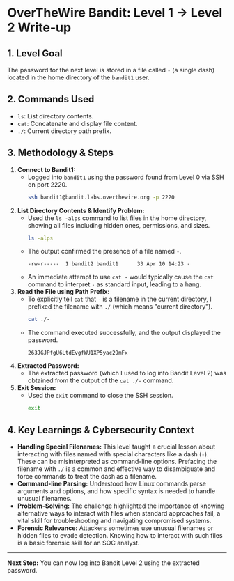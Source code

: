 # OverTheWire Bandit: Level 1 → Level 2 Write-up

## 1. Level Goal
The password for the next level is stored in a file called `-` (a single dash) located in the home directory of the `bandit1` user.

## 2. Commands Used
* `ls`: List directory contents.
* `cat`: Concatenate and display file content.
* `./`: Current directory path prefix.

## 3. Methodology & Steps
1.  **Connect to Bandit1:**
    * Logged into `bandit1` using the password found from Level 0 via SSH on port 2220.
        ```bash
        ssh bandit1@bandit.labs.overthewire.org -p 2220
        ```
2.  **List Directory Contents & Identify Problem:**
    * Used the `ls -alps` command to list files in the home directory, showing all files including hidden ones, permissions, and sizes.
        ```bash
        ls -alps
        ```
    * The output confirmed the presence of a file named `-`.
        ```
        -rw-r-----  1 bandit2 bandit1      33 Apr 10 14:23 -
        ```
    * An immediate attempt to use `cat -` would typically cause the `cat` command to interpret `-` as standard input, leading to a hang.
3.  **Read the File using Path Prefix:**
    * To explicitly tell `cat` that `-` is a filename in the current directory, I prefixed the filename with `./` (which means "current directory").
        ```bash
        cat ./-
        ```
    * The command executed successfully, and the output displayed the password.
        ```
        263JGJPfgU6LtdEvgfWU1XP5yac29mFx
        ```
4.  **Extracted Password:**
    * The extracted password (which I used to log into Bandit Level 2) was obtained from the output of the `cat ./-` command.
5.  **Exit Session:**
    * Used the `exit` command to close the SSH session.
        ```bash
        exit
        ```

## 4. Key Learnings & Cybersecurity Context
* **Handling Special Filenames:** This level taught a crucial lesson about interacting with files named with special characters like a dash (`-`). These can be misinterpreted as command-line options. Prefacing the filename with `./` is a common and effective way to disambiguate and force commands to treat the dash as a filename.
* **Command-line Parsing:** Understood how Linux commands parse arguments and options, and how specific syntax is needed to handle unusual filenames.
* **Problem-Solving:** The challenge highlighted the importance of knowing alternative ways to interact with files when standard approaches fail, a vital skill for troubleshooting and navigating compromised systems.
* **Forensic Relevance:** Attackers sometimes use unusual filenames or hidden files to evade detection. Knowing how to interact with such files is a basic forensic skill for an SOC analyst.

---

**Next Step:** You can now log into Bandit Level 2 using the extracted password.
